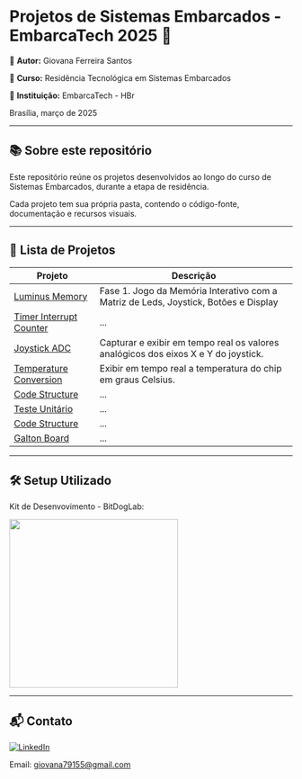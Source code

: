 # Projetos de Sistemas Embarcados - EmbarcaTech 2025 🚀 

👤 **Autor:** Giovana Ferreira Santos 

🏫 **Curso:** Residência Tecnológica em Sistemas Embarcados

🏢 **Instituição:** EmbarcaTech - HBr

Brasília, março de 2025

---

## 📚 Sobre este repositório

Este repositório reúne os projetos desenvolvidos ao longo do curso de Sistemas Embarcados, durante a etapa de residência.  

Cada projeto tem sua própria pasta, contendo o código-fonte, documentação e recursos visuais.

---

## 📂  Lista de Projetos  
| Projeto | Descrição |
|---------|-----------|
| [Luminus Memory](Projects/Luminus_Memory) | Fase 1. Jogo da Memória Interativo com a Matriz de Leds, Joystick, Botões e Display |
| [Timer Interrupt Counter](Projects/Timer_Interrupt_Counter) | ... |
| [Joystick ADC](Projects/Joystick_ADC) | Capturar e exibir em tempo real os valores analógicos dos eixos X e Y do joystick. |
| [Temperature Conversion](Projects/ADC_Temperature_Conversion) |  Exibir em tempo real a temperatura do chip em graus Celsius. |
| [Code Structure](Projects/Code_Structuring) | ...|
| [Teste Unitário](Projects/Teste_Unitario) | ...|
| [Code Structure](Projects/Code_Structuring) | ...|
| [Galton Board](Projects/Galton_Board) | ...|
---


## 🛠️ Setup Utilizado  
Kit de Desenvovimento - BitDogLab:  

<img src="https://github.com/user-attachments/assets/50ea43bf-a1a8-4802-8086-dc5ba98615f2" width="300">

---
                    


## 📬 Contato  
[![LinkedIn](https://img.shields.io/badge/LinkedIn-Giovana-0077B5?style=flat&logo=linkedin&logoColor=white)](https://www.linkedin.com/in/giovana-ferreira-santos/)

Email: giovana79155@gmail.com

